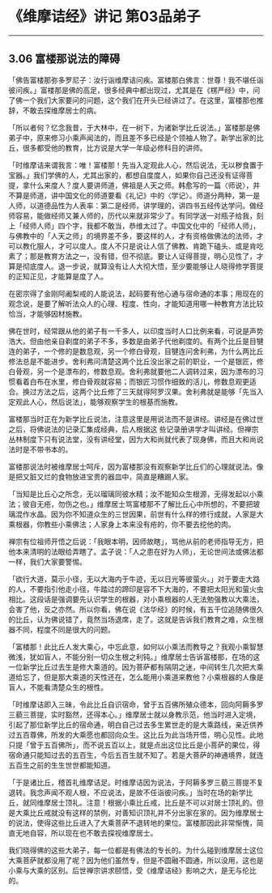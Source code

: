 # 《维摩诘经》讲记 第03品弟子

------

## 3.06 富楼那说法的障碍

「佛告富楼那弥多罗尼子：汝行诣维摩诘问疾。富楼那白佛言：世尊！我不堪任诣彼问疾。」富楼那是佛的高足，很多经典中都出现过，尤其是在《楞严经》中，问了佛一个我们大家要问的问题，这个我们在开头已经讲过了。在这里，富楼那也推辞，不敢去探维摩居士的病。

「所以者何？忆念我昔，于大林中，在一树下，为诸新学比丘说法。」富楼那是佛弟子中，原来修习小乘声闻法的，而且差不多已经是个领袖人物了。新学出家的比丘，很多都受他的教育，比方说是大学一年级必修科目的讲师。

「时维摩诘来谓我言：唯！富楼那！先当入定观此人心，然后说法，无以秽食置于宝器。」我们学佛的人，尤其出家的，都想自度度人，如果你自己还没有证得菩提，拿什么来度人？度人要讲师道，佛祖是人天之师。韩愈写的一篇〈师说〉，并不算是师道，讲中国文化的师道要看《礼记》中的〈学记〉。师道分两种，第一是人师，以道德品性为人表率：第二是经师，讲学理的，讲四书五经传达学问。做经师容易，能做经师又兼人师的，历代以来就非常少了。有同学送一对瓶子给我，刻上「经师人师」四个字，我都不敢当，恭维太过了。中国文化中的「经师人师」，与佛教中的「人天之师」的境界差不多，要这样的人，才有资格做佛法的法师，才可以教化服人，才可以度人。度人不只是说让人信了佛教、肯跪下磕头、或是肯吃素了；那是教育方法之一，没有错，但不彻底。要让人证得菩提，明心见性了，才算是彻底度人。退一步说，就算没有让人大彻大悟，至少要能够让人晓得修学菩提的正知正见，才能算是度了人。

在密宗得了金刚阿阇梨戒的人能说法，起码要有他心通与宿命通的本事；用现在的观念说，是要了解听法众人的心理、程度、性向，才能知道用哪一种教育方法比较恰当，才能够因材施教。

佛在世时，经常跟从他的弟子有一千多人，以印度当时人口比例来看，可说是声势浩大。但由他亲自剃度的弟子不多，多数是由弟子代他剃度的。有两个比丘是目犍连的弟子，一个修的是数息观，另一个修白骨观，目犍连问舍利弗，为什么两比丘修法总是不能进步。舍利弗问清楚这两个比丘没出家之前的职业，一个是银匠，修白骨观，另一个是漂布的，修数息观。舍利弗就要他二人调转过来，因为漂布的习惯看着白布在水里，修白骨观就容易；而银匠习惯作细致的活儿，修数息观更适合。换过方法之后，这两个比丘修了三天就得阿罗汉果。舍利弗就是能够「先当入定观此人心，然后说法」，能够观察学生的根基而施教。

富楼那当时正在为新学比丘说法，注意这里是用说法而不是讲经。讲经是在佛过世之后，将佛说法的记录汇集成经典，后人根据这 些记录册讲学才叫讲经。但禅宗丛林制度下只有说法堂，没有讲经堂，因为大和尚就代表了现身佛，而且大和尚说法时是不带书本的。

富楼那说法时被维摩居士呵斥，因为富楼那没有观察新学比丘们的心理就说法。像是把又脏又烂的食物放进宝贵的器皿中，简直是糟踢人家。

「当知是比丘心之所念，无以瑠璃同彼水精；汝不能知众生根源，无得发起以小乘法；彼自无疮，勿伤之也。」维摩居士骂富楼那不了解比丘心中所想的，不要把玻璃混作水晶。因为你不知道众生的三世因果，前世有什么样的修行成就，人家是大乘根器，你教些小乘佛法；人家身上本来没有疮的，你不要去挖他的肉。

禅宗有位祖师开悟之后说：「我眼本明，因师故瞎」，骂他从前的老师指导无方，把他本来清明的法眼给弄瞎了。孟子说：「人之患在好为人师」，无论世间法或佛法都一样，我们大家要警惕。

「欲行大道，莫示小径，无以大海内于牛迹，无以日光等彼萤火。」对于要走大路的人，不要指引他走小径，牛踏过的蹄印是容不下大海的，不要把太阳光和萤火虫相比。这段话是强调要先认识学生的根器，对小乘根器的人无法勉强教以大乘法，会害了他，反之亦然。所以你看，佛在说《法华经》的时候，有五千位追随佛很久的比丘，认为佛说错了，竟然当场退席，走了。这就是告诉我们教育之难，众生根器不同，程度不同是很大的问题。

「富楼那！此比丘人发大乘心，中忘此意，如何以小乘法而教导之？我观小乘智慧微浅，犹如盲人，不能分别一切众生根之利钝。」维摩居士告诉富楼那，在场的这一位新学比丘过去生是修大乘道的。因为菩萨都有隔阴之迷，中间转生几次把大乘道给忘了，但是那大乘道的天性还在，怎么能用小乘道来教他？小乘根器的人像是盲人，不能看清楚众生的根性。

「时维摩诘即入三昧，令此比丘自识宿命，曾于五百佛所殖众德本，回向阿耨多罗三藐三菩提，实时豁然，还得本心。」维摩居士就以身教示范，他当时进入定境，引起了那位新学比丘的宿命通，明白自己过去多生累世走的是大乘路线，亲近供养过五百尊佛，所发的大乘愿也都回向众生。这比丘为此当场开悟，明心见性。此地只提「曾于五百佛所」，而不说五百以上，就是点出这位比丘是小菩萨的果位，得宿命通只能知过去的五百生，今后五百生就不知了。若是大菩萨的神通境界，就连五百生之前的生生世世都能知道。

「于是诸比丘，稽首礼维摩诘足。时维摩诘因为说法，于阿耨多罗三藐三菩提不复退转。我念声闻不观人根，不应说法，是故不任诣彼问疾。」当时在场的新学比丘，就同维摩居士顶礼。注意！根据小乘比丘戒，比丘是不可以对居士顶礼的。但是大乘比丘戒就没有这样的禁例，对善知识顶礼并不分出家在家的。因为维摩居士的说法，使得这些比丘进入了大乘菩萨不退转地的果位。富楼那因此非常惭愧，简直无地自容，所以现在也不敢去探视维摩居士。

我们晓得佛的这些大弟子，每一位都是有佛法的专长的。为什么碰到维摩居士这位大乘菩萨就都没用了呢？因为他们虽然专，但是不圆融不圆通，所以没用，这也是小乘与大乘的区别。后世禅宗讲求颐悟，受《维摩诘经》影响之大，是无与伦比的。

